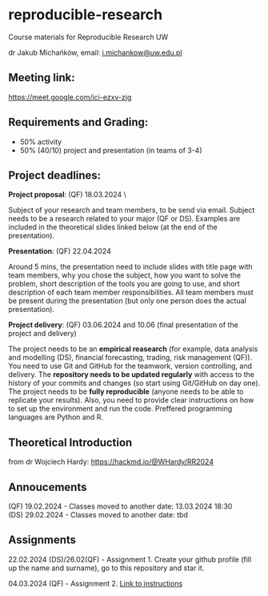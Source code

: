 # reproducible-research
Course materials for Reproducible Research UW

dr Jakub Michańków, email: j.michankow@uw.edu.pl

## Meeting link: 

https://meet.google.com/ici-ezxv-zjg

## Requirements and Grading: 

- 50% activity
- 50% (40/10) project and presentation (in teams of 3-4)

## Project deadlines: 

**Project proposal**: (QF) 18.03.2024 \
  
 Subject of your research and team members, to be send via email. Subject needs to be a research related to your major (QF or DS). Examples are included in the theoretical slides linked below (at the end of the presentation).

**Presentation**: (QF) 22.04.2024

Around 5 mins, the presentation need to include slides with title page with team members, why you chose the subject, how you want to solve the problem, short description of the tools you are going to use, and short description of each team member responsibilities. All team members must be present during the presentation (but only one person does the actual presentation).

**Project delivery**: (QF) 03.06.2024 and 10.06 (final presentation of the project and delivery) 

The project needs to be an **empirical reasearch** (for example, data analysis and modelling (DS), financial forecasting, trading, risk management (QF)). You need to use Git and GitHub for the teamwork, version controlling, and delivery. The **repository needs to be updated regularly** with access to the history of your commits and changes (so start using Git/GitHub on day one). The project needs to be **fully reproducible** (anyone needs to be able to replicate your results). Also, you need to provide clear instructions on how to set up the environment and run the code. Preffered programming languages are Python and R.


## Theoretical Introduction 

from dr Wojciech Hardy: https://hackmd.io/@WHardy/RR2024

## Annoucements
(QF) 19.02.2024 - Classes moved to another date: 13.03.2024 18:30 \
(DS) 29.02.2024 - Classes moved to another date: tbd


## Assignments

22.02.2024 (DS)/26.02(QF) - Assignment 1. Create your github profile (fill up the name and surname), go to this repository and star it.

04.03.2024 (QF) - Assignment 2. [ Link to instructions](https://github.com/glowform/reproducible-research/blob/main/Assignments/RR_assignment_2.md)
